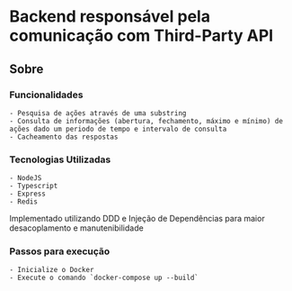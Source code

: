 # Backend responsável pela comunicação com Third-Party API

## Sobre

  ### Funcionalidades
    - Pesquisa de ações através de uma substring
    - Consulta de informações (abertura, fechamento, máximo e mínimo) de ações dado um periodo de tempo e intervalo de consulta
    - Cacheamento das respostas 

  ### Tecnologias Utilizadas
    - NodeJS
    - Typescript
    - Express
    - Redis

  Implementado utilizando DDD e Injeção de Dependências para maior desacoplamento e manutenibilidade

  ### Passos para execução

    - Inicialize o Docker
    - Execute o comando `docker-compose up --build`
